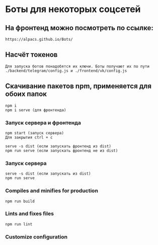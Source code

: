 # Боты для некоторых соцсетей


## На фронтенд можно посмотреть по ссылке:
```
https://alpacs.github.io/Bots/

```
## Насчёт токенов
```
Для запуска ботов понадобятся их ключи. Боты получают их по пути ./backend/telegram/config.js и ./frontend/vk/config.js
```
## Скачивание пакетов npm, применяется для обоих папок
```
npm i 
npm i serve (для фронтенда)
```

### Запуск сервера и фронтенда
```
npm start (запуск сервера)
Для закрытия ctrl + c

serve -s dist (если запускать фронтенд из dist)
npm run serve (если запускать фронтенд не из dist)
```

### Запуск сервера
```
serve -s dist (если запускать из dist)
npm run serve
```

### Compiles and minifies for production
```
npm run build
```

### Lints and fixes files
```
npm run lint
```

### Customize configuration
